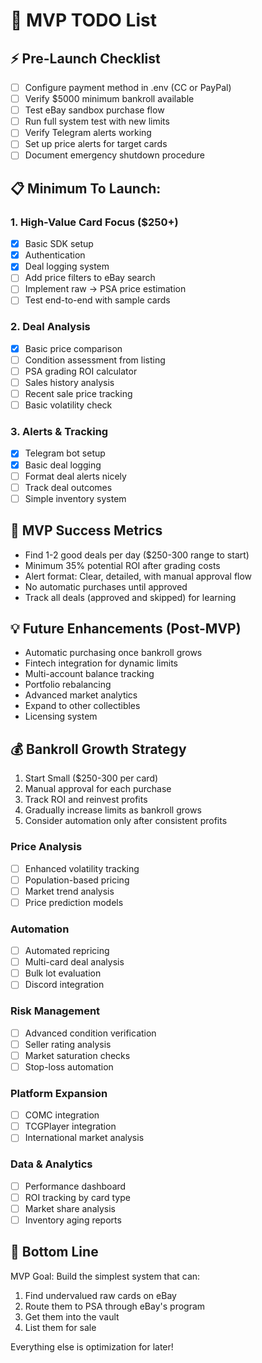 # 🚀 MVP TODO List

## ⚡ Pre-Launch Checklist
- [ ] Configure payment method in .env (CC or PayPal)
- [ ] Verify $5000 minimum bankroll available
- [ ] Test eBay sandbox purchase flow
- [ ] Run full system test with new limits
- [ ] Verify Telegram alerts working
- [ ] Set up price alerts for target cards
- [ ] Document emergency shutdown procedure

## 📋 Minimum To Launch:

### 1. High-Value Card Focus ($250+)
- [x] Basic SDK setup
- [x] Authentication
- [x] Deal logging system
- [ ] Add price filters to eBay search
- [ ] Implement raw → PSA price estimation
- [ ] Test end-to-end with sample cards

### 2. Deal Analysis
- [x] Basic price comparison
- [ ] Condition assessment from listing
- [ ] PSA grading ROI calculator
- [ ] Sales history analysis
- [ ] Recent sale price tracking
- [ ] Basic volatility check

### 3. Alerts & Tracking
- [x] Telegram bot setup
- [x] Basic deal logging
- [ ] Format deal alerts nicely
- [ ] Track deal outcomes
- [ ] Simple inventory system

## 🎯 MVP Success Metrics
- Find 1-2 good deals per day ($250-300 range to start)
- Minimum 35% potential ROI after grading costs
- Alert format: Clear, detailed, with manual approval flow
- No automatic purchases until approved
- Track all deals (approved and skipped) for learning

## 💡 Future Enhancements (Post-MVP)
- Automatic purchasing once bankroll grows
- Fintech integration for dynamic limits
- Multi-account balance tracking
- Portfolio rebalancing
- Advanced market analytics
- Expand to other collectibles
- Licensing system

## 💰 Bankroll Growth Strategy
1. Start Small ($250-300 per card)
2. Manual approval for each purchase
3. Track ROI and reinvest profits
4. Gradually increase limits as bankroll grows
5. Consider automation only after consistent profits

### Price Analysis
- [ ] Enhanced volatility tracking
- [ ] Population-based pricing
- [ ] Market trend analysis
- [ ] Price prediction models

### Automation
- [ ] Automated repricing
- [ ] Multi-card deal analysis
- [ ] Bulk lot evaluation
- [ ] Discord integration

### Risk Management
- [ ] Advanced condition verification
- [ ] Seller rating analysis
- [ ] Market saturation checks
- [ ] Stop-loss automation

### Platform Expansion
- [ ] COMC integration
- [ ] TCGPlayer integration
- [ ] International market analysis

### Data & Analytics
- [ ] Performance dashboard
- [ ] ROI tracking by card type
- [ ] Market share analysis
- [ ] Inventory aging reports

## 🎯 Bottom Line
MVP Goal: Build the simplest system that can:
1. Find undervalued raw cards on eBay
2. Route them to PSA through eBay's program
3. Get them into the vault
4. List them for sale

Everything else is optimization for later!
